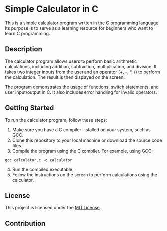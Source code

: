 # Simple Calculator in C

This is a simple calculator program written in the C programming language. Its purpose is to serve as a learning resource for beginners who want to learn C programming.

## Description

The calculator program allows users to perform basic arithmetic calculations, including addition, subtraction, multiplication, and division. It takes two integer inputs from the user and an operator (+, -, *, /) to perform the calculation. The result is then displayed on the screen.

The program demonstrates the usage of functions, switch statements, and user input/output in C. It also includes error handling for invalid operators.

## Getting Started

To run the calculator program, follow these steps:

1. Make sure you have a C compiler installed on your system, such as GCC.
2. Clone this repository to your local machine or download the source code files.
3. Compile the program using the C compiler. For example, using GCC:
 ```
 gcc calculator.c -o calculator
 ```
4. Run the compiled executable:
5. Follow the instructions on the screen to perform calculations using the calculator.

## License

This project is licensed under the [MIT License](LICENSE).

## Contribution
